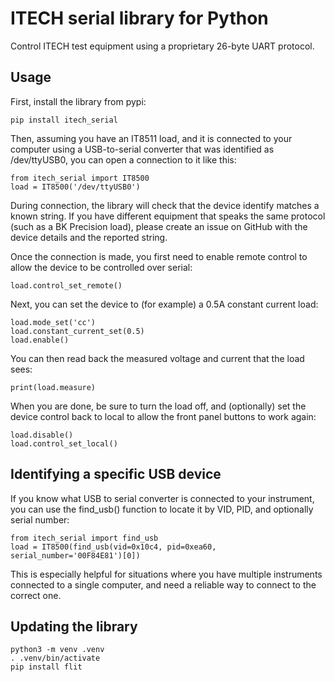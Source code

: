# ITECH serial library for Python

Control ITECH test equipment using a proprietary 26-byte UART protocol.

## Usage

First, install the library from pypi:

    pip install itech_serial

Then, assuming you have an IT8511 load, and it is connected to your computer
using a USB-to-serial converter that was identified as /dev/ttyUSB0, you can
open a connection to it like this:

    from itech_serial import IT8500
    load = IT8500('/dev/ttyUSB0')

During connection, the library will check that the device identify matches a
known string. If you have different equipment  that speaks the same protocol
(such as a BK Precision load), please create an issue on GitHub with the
device details and the reported string.

Once the connection is made, you first need to enable remote control to allow
the device to be controlled over serial:

    load.control_set_remote()

Next, you can set the device to (for example) a 0.5A constant current load:

    load.mode_set('cc')
    load.constant_current_set(0.5)
    load.enable()

You can then read back the measured voltage and current that the load sees:

    print(load.measure)

When you are done, be sure to turn the load off, and (optionally) set the
device control back to local to allow the front panel buttons to work again:

    load.disable()
    load.control_set_local()

## Identifying a specific USB device

If you know what USB to serial converter is connected to your instrument, you
can use the find_usb() function to locate it by VID, PID, and optionally
serial number:

    from itech_serial import find_usb
    load = IT8500(find_usb(vid=0x10c4, pid=0xea60, serial_number='00F84E81')[0])

This is especially helpful for situations where you have multiple instruments
connected to a single computer, and need a reliable way to connect to the
correct one.

## Updating the library

    python3 -m venv .venv
    . .venv/bin/activate
    pip install flit
    

